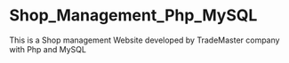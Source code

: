 # Shop_Management_Php_MySQL
This is a Shop management Website developed by TradeMaster company with Php and MySQL
